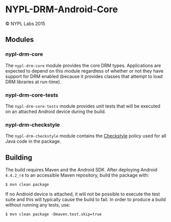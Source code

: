 NYPL-DRM-Android-Core
=====================

© NYPL Labs 2015

## Modules

### nypl-drm-core

The `nypl-drm-core` module provides the core DRM types. Applications
are expected to depend on this module regardless of whether or not
they have support for DRM enabled (because it provides classes that
attempt to load DRM libraries at run-time).

### nypl-drm-core-tests

The `nypl-drm-core-tests` module provides unit tests that will be
executed on an attached Android device during the build.

### nypl-drm-checkstyle

The `nypl-drm-checkstyle` module contains the
[Checkstyle](https://github.com/checkstyle/checkstyle) policy used
for all Java code in the package.

## Building

The build requires Maven and the Android SDK. After deploying
Android `4.4.2_r4` to an accessible Maven repository, build the
package with:

```$ mvn clean package```

If no Android device is attached, it will not be possible to
execute the test suite and this will typically cause the build
to fail. In order to produce a build without running any tests,
use:

```$ mvn clean package -Dmaven.test.skip=true```

